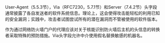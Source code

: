 User-Agent（5.5.3节），Via（RFC7230，5.7.1节）和Server（7.4.2节）头字段通常披露了各自发送者的软件系统信息。理论上，这会使得攻击能轻松的利用已知的安全漏洞；实践中，攻击者试图尝试所有的潜在漏洞而不管被使用的软件版本。

作为通过网络防火墙门户的代理应该对关于核能识别防火墙后主机的头信息的转换者采取特殊的预防措施。Via头字段允许中介使用假名替换敏感的机器名。